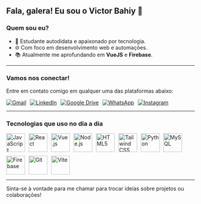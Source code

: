 ##   Fala, galera! Eu sou o Victor Bahiy 👋

### Quem sou eu?
- 🚀 Estudante autodidata e apaixonado por tecnologia.
- 🌐 Com foco em desenvolvimento web e automações.
- 📚 Atualmente me aprofundando em **VueJS** e **Firebase**.

---

### Vamos nos conectar!

Entre em contato comigo em qualquer uma das plataformas abaixo:

<div style="display: flex; flex-direction: row; gap: 10px;">
  <a href="mailto:bahiy14@gmail.com">
    <img src="https://img.shields.io/badge/Gmail-D14836?style=for-the-badge&logo=gmail&logoColor=white" alt="Gmail"/>
  </a>
  <a href="https://linkedin.com/in/victor-bahiy">
    <img src="https://img.shields.io/badge/linkedin-%230077B5.svg?style=for-the-badge&logo=linkedin&logoColor=white" alt="LinkedIn"/>
  </a>
  <a href="https://drive.google.com/file/d/1EE9cG4vjokGxkou_WDieB_DhsZnnI8tA/view?usp=drive_link">
    <img src="https://img.shields.io/badge/Google%20Drive-4285F4?style=for-the-badge&logo=googledrive&logoColor=white" alt="Google Drive"/>
  </a>
  <a href="https://api.whatsapp.com/send?phone=5511918758074&text=Ol%C3%A1!%20Tudo%20bem%3F%20Peguei%20seu%20contato%20no%20seu%20GitHub">
    <img src="https://img.shields.io/badge/WhatsApp-25D366?style=for-the-badge&logo=whatsapp&logoColor=white" alt="WhatsApp"/>
  </a>
  <a href="https://www.instagram.com/victor.bahiy/">
    <img src="https://img.shields.io/badge/Instagram-%23E4405F.svg?style=for-the-badge&logo=Instagram&logoColor=white" alt="Instagram"/>
  </a>
</div>

---

### Tecnologias que uso no dia a dia

<div style="display: flex; flex-wrap: wrap; gap: 10px;">
  <img width="50" height="50" src="https://cdn.jsdelivr.net/gh/devicons/devicon/icons/javascript/javascript-original.svg" alt="JavaScript" />
  <img width="50" height="50" src="https://cdn.jsdelivr.net/gh/devicons/devicon/icons/react/react-original.svg" alt="React" />
  <img width="50" height="50" src="https://cdn.jsdelivr.net/gh/devicons/devicon/icons/vuejs/vuejs-original.svg" alt="Vue.js" />
  <img width="50" height="50" src="https://cdn.jsdelivr.net/gh/devicons/devicon/icons/nodejs/nodejs-original-wordmark.svg" alt="Node.js" />
  <img width="50" height="50" src="https://cdn.jsdelivr.net/gh/devicons/devicon/icons/html5/html5-original.svg" alt="HTML5" />
  <img width="50" height="50" src="https://cdn.jsdelivr.net/gh/devicons/devicon@latest/icons/tailwindcss/tailwindcss-original.svg" alt="Tailwind CSS" />
  <img width="50" height="50" src="https://cdn.jsdelivr.net/gh/devicons/devicon/icons/python/python-original.svg" alt="Python" />
  <img width="50" height="50" src="https://cdn.jsdelivr.net/gh/devicons/devicon/icons/mysql/mysql-original.svg" alt="MySQL" />
  <img width="50" height="50" src="https://cdn.jsdelivr.net/gh/devicons/devicon/icons/firebase/firebase-plain.svg" alt="Firebase" />
  <img width="50" height="50" src="https://cdn.jsdelivr.net/gh/devicons/devicon/icons/git/git-original.svg" alt="Git" />
  <img width="50" height="50" src="https://cdn.jsdelivr.net/gh/devicons/devicon/icons/vitejs/vitejs-original.svg" alt="Vite" />
</div>

---

Sinta-se à vontade para me chamar para trocar ideias sobre projetos ou colaborações!
